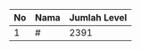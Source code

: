 | No | Nama            | Jumlah Level |
|----|-----------------|--------------|
| 1  | #    |    2391        |
